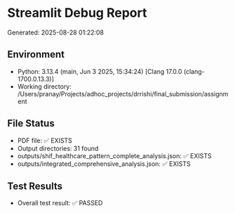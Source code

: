 # Streamlit Debug Report
Generated: 2025-08-28 01:22:08

## Environment
- Python: 3.13.4 (main, Jun  3 2025, 15:34:24) [Clang 17.0.0 (clang-1700.0.13.3)]
- Working directory: /Users/pranay/Projects/adhoc_projects/drrishi/final_submission/assignment

## File Status
- PDF file: ✅ EXISTS
- Output directories: 31 found
- outputs/shif_healthcare_pattern_complete_analysis.json: ✅ EXISTS
- outputs/integrated_comprehensive_analysis.json: ✅ EXISTS

## Test Results
- Overall test result: ✅ PASSED